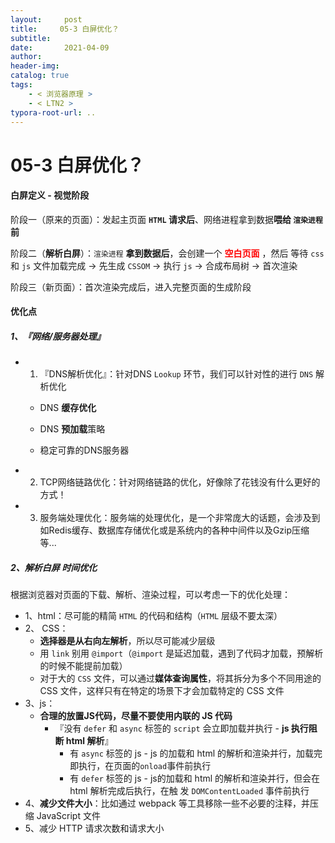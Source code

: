 ```yaml
---
layout:     post
title:     05-3 白屏优化？
subtitle:  
date:       2021-04-09
author:     
header-img: 
catalog: true
tags:
    - < 浏览器原理 >
    - < LTN2 >
typora-root-url: ..
---
```


# 05-3 白屏优化？

#### 白屏定义 - 视觉阶段

阶段一（原来的页面）：发起主页面 **`HTML` 请求后**、网络进程拿到数据**喂给 `渲染进程` 前**

阶段二（**解析白屏**）：`渲染进程` **拿到数据后**，会创建一个 <span style="color:red">**空白页面**</span> ，然后 等待 `css` 和 `js` 文件加载完成 -> 先生成 `CSSOM` -> 执行 `js` -> 合成布局树 -> 首次渲染

阶段三（新页面）：首次渲染完成后，进入完整页面的生成阶段

#### 优化点

##### 1、『网络/服务器处理』

- 1. 『DNS解析优化』：针对DNS `Lookup` 环节，我们可以针对性的进行 `DNS` 解析优化

    - DNS **缓存优化**

    - DNS **预加载**策略

    - 稳定可靠的DNS服务器


- 2. TCP网络链路优化：针对网络链路的优化，好像除了花钱没有什么更好的方式！

-	3. 服务端处理优化：服务端的处理优化，是一个非常庞大的话题，会涉及到如Redis缓存、数据库存储优化或是系统内的各种中间件以及Gzip压缩等...

##### 2、解析白屏 时间优化

根据浏览器对页面的下载、解析、渲染过程，可以考虑一下的优化处理：

-	1、html：尽可能的精简 `HTML` 的代码和结构（`HTML` 层级不要太深）
- 2、 CSS：
    - **选择器是从右向左解析**，所以尽可能减少层级
    - 用 `link` 别用 `@import`（`@import` 是延迟加载，遇到了代码才加载，预解析的时候不能提前加载）
    - 对于大的 `CSS` 文件，可以通过**媒体查询属性**，将其拆分为多个不同用途的 CSS 文件，这样只有在特定的场景下才会加载特定的 CSS 文件
- 3、js：
    -  **合理的放置JS代码，尽量不要使用内联的 JS 代码**
        -  『没有 `defer` 和 `async` 标签的 `script` 会立即加载并执行 - **js 执行阻断 html 解析**』
            -  有 `async` 标签的 js - js 的加载和 html 的解析和渲染并行，加载完即执行，在页面的`onload`事件前执行
            -  有 `defer` 标签的 js - js的加载和 html 的解析和渲染并行，但会在 html 解析完成后执行，在触
                发 `DOMContentLoaded` 事件前执行
- 4、**减少文件大小**：比如通过 webpack 等工具移除一些不必要的注释，并压缩 JavaScript 文件
- 5、减少 HTTP 请求次数和请求大小

